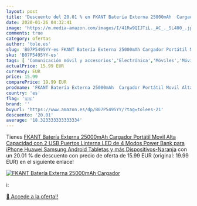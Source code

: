 ```yaml
---
layout: post
title: 'Descuento del 20.01 % en FKANT Batería Externa 25000mAh  Cargador'
date: 2020-01-26 04:32:41
image: 'https://m.media-amazon.com/images/I/41Rw9QIJTiL._AC_._SL400_.jpg'
comments: true
category: ofertas
author: 'tole.es'
slug: 'B07P5495YY-es FKANT Batería Externa 25000mAh Cargador Portátil Movil...'
sku: 'B07P5495YY-es'
tags: [ 'Comunicación móvil y accesorios','Electrónica','Móviles','Móviles y smartphones libres','iphone', ]
actualPrice: 15.99 EUR
currency: EUR
price: 15.99
comparePrice: 19.99 EUR
prodname: 'FKANT Batería Externa 25000mAh  Cargador Portátil Movil Alta Capacidad con 2 USB Puertos  Linterna LED de 4 Modos Power Bank para iPhone  Huawei  Samsung  Android  Tabletas y más Dispositivos-Naranja'
country: 'es'
flag: '🇪🇸'
brand: ''
buyurl: 'https://www.amazon.es/dp/B07P5495YY/?tag=tolees-21'
descuento: '20.01'
average: '18.323333333333334'
---
```


Tienes [FKANT Batería Externa 25000mAh  Cargador Portátil Movil Alta Capacidad con 2 USB Puertos  Linterna LED de 4 Modos Power Bank para iPhone  Huawei  Samsung  Android  Tabletas y más Dispositivos-Naranja](https://www.amazon.es/dp/B07P5495YY/?tag=tolees-21) con un 20.01 % de descuento con precio de oferta de 15.99 EUR (original: 19.99 EUR) en el siguiente enlace!

[![FKANT Batería Externa 25000mAh  Cargador](https://m.media-amazon.com/images/I/41Rw9QIJTiL._AC_._SL400_.jpg)](https://www.amazon.es/dp/B07P5495YY/?tag=tolees-21)

ℹ️:


[🛒 Accede a la oferta!!](https://www.amazon.es/dp/B07P5495YY/?tag=tolees-21)
